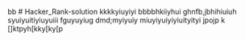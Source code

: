 bb # Hacker_Rank-solution
kkkkyiuyiyi
bbbbhkiiyhui
ghnfb,jbhihiuiuh
syuiyuitiyiuyuiii
fguyuyiug
dmd;myiyuiy
miuyiyuiyiyiuityityi
jpojp
k
[]ktpyh[kky[ky[p

